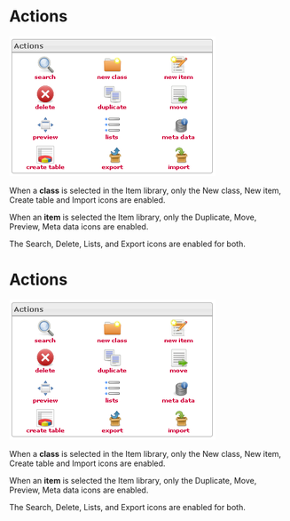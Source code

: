 <!--
author:
    - 'Jérôme Bogaerts'
created_at: '2012-03-09 16:30:20'
updated_at: '2013-03-13 13:18:33'
tags:
    - 'Manage Items'
-->

Actions
=======

![](../resources/items-actions.png)

When a **class** is selected in the Item library, only the New class, New item, Create table and Import icons are enabled.

When an **item** is selected the Item library, only the Duplicate, Move, Preview, Meta data icons are enabled.

The Search, Delete, Lists, and Export icons are enabled for both.

Actions
=======

![](../resources/items-actions.png)

When a **class** is selected in the Item library, only the New class, New item, Create table and Import icons are enabled.

When an **item** is selected the Item library, only the Duplicate, Move, Preview, Meta data icons are enabled.

The Search, Delete, Lists, and Export icons are enabled for both.


